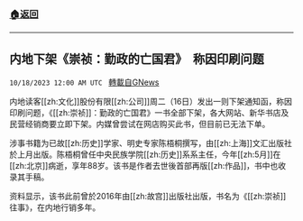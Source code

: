 ###  [:house:返回](README.md)
---


## 内地下架《崇祯：勤政的亡国君》　称因印刷问题
`10/18/2023 12:00 AM UTC ` [轉載自GNews](https://gnews.org/articles/1847225)

内地读客[[zh:文化]]股份有限[[zh:公司]]周二（16日）发出一则下架通知函，称因印刷问题，《[[zh:崇祯]]：勤政的亡国君》一书全部下架，各大网站、新华书店及民营经销商要立即下架。内媒曾尝试在网店购买此书，但目前已无法下单。

涉事书籍为已故[[zh:历史]]学家、明史专家陈梧桐撰写，由[[zh:上海]]文汇出版社於上月出版。陈梧桐曾任中央民族学院[[zh:历史]]系系主任，今年[[zh:5月]]在[[zh:北京]]病逝，享年88岁。该书是作者去世後首部再版[[zh:作品]]，书中也收录其手稿。

资料显示，该书此前曾於2016年由[[zh:故宫]]出版社出版，书名为《[[zh:崇祯]]往事》，在内地行销多年。
